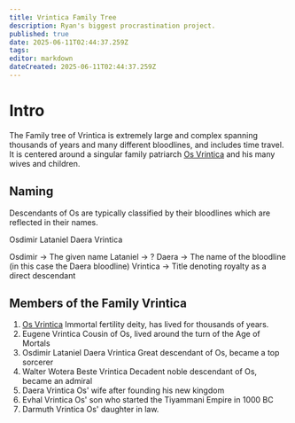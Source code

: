 ```yaml
---
title: Vrintica Family Tree
description: Ryan's biggest procrastination project.
published: true
date: 2025-06-11T02:44:37.259Z
tags: 
editor: markdown
dateCreated: 2025-06-11T02:44:37.259Z
---
```


# Intro
The Family tree of Vrintica is extremely large and complex spanning thousands of years and many different bloodlines, and includes time travel. It is centered around a singular family patriarch [Os Vrintica](/characters/os) and his many wives and children.

## Naming
Descendants of Os are typically classified by their bloodlines which are reflected in their names.

Osdimir Lataniel Daera Vrintica

Osdimir -> The given name
Lataniel -> ?
Daera -> The name of the bloodline (in this case the Daera bloodline)
Vrintica -> Title denoting royalty as a direct descendant

## Members of the Family Vrintica

1. [Os Vrintica](/characters/os)
	Immortal fertility deity, has lived for thousands of years.
2. Eugene Vrintica
	Cousin of Os, lived around the turn of the Age of Mortals
3. Osdimir Lataniel Daera Vrintica 
	Great descendant of Os, became a top sorcerer
4. Walter Wotera Beste Vrintica
	Decadent noble descendant of Os, became an admiral
5. Daera Vrintica
	Os' wife after founding his new kingdom
6. Evhal Vrintica
	Os' son who started the Tiyammani Empire in 1000 BC
7. Darmuth Vrintica
	Os' daughter in law.
